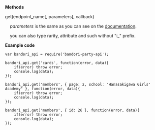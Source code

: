 **Methods**

get(endpoint_name[, parameters], callback)

&nbsp;&nbsp;&nbsp;&nbsp;*parameters* is the same as you can see on the [documentation](https://github.com/SchoolIdolTomodachi/BanGDream/wiki/BanG-Dream!-Girls-Band-API).

&nbsp;&nbsp;&nbsp;&nbsp;you can also type rarity, attribute and such without "i_" prefix.

**Example code**
~~~~
var bandori_api = require('bandori-party-api');

bandori_api.get('cards', function(error, data){
    if(error) throw error;
    console.log(data);
});

bandori_api.get('members', { page: 2, school: "Hanasakigawa Girls' Academy" }, function(error, data){
    if(error) throw error;
    console.log(data);
});

bandori_api.get('members', { id: 26 }, function(error, data){
    if(error) throw error;
    console.log(data);
});
~~~~
